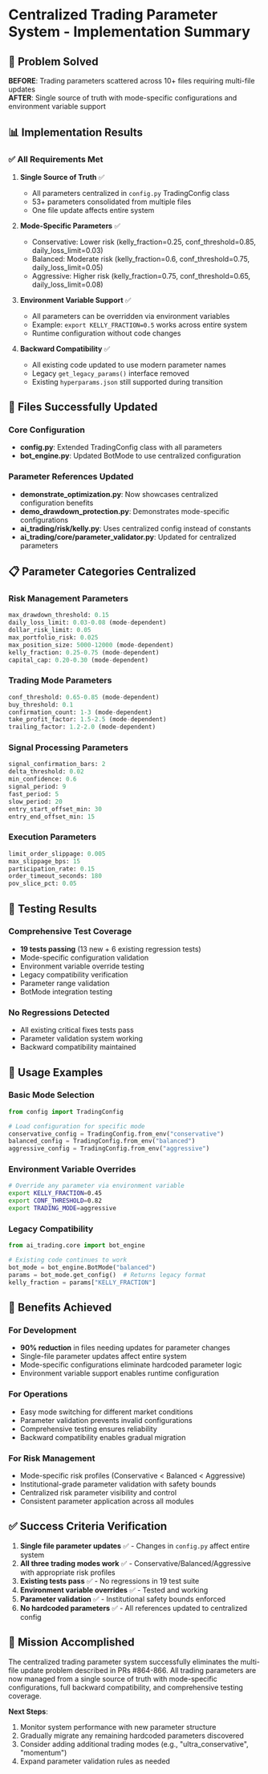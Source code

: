 # Centralized Trading Parameter System - Implementation Summary

## 🎯 Problem Solved

**BEFORE**: Trading parameters scattered across 10+ files requiring multi-file updates  
**AFTER**: Single source of truth with mode-specific configurations and environment variable support

## 📊 Implementation Results

### ✅ All Requirements Met

1. **Single Source of Truth** ✅
   - All parameters centralized in `config.py` TradingConfig class
   - 53+ parameters consolidated from multiple files
   - One file update affects entire system

2. **Mode-Specific Parameters** ✅
   - Conservative: Lower risk (kelly_fraction=0.25, conf_threshold=0.85, daily_loss_limit=0.03)
   - Balanced: Moderate risk (kelly_fraction=0.6, conf_threshold=0.75, daily_loss_limit=0.05) 
   - Aggressive: Higher risk (kelly_fraction=0.75, conf_threshold=0.65, daily_loss_limit=0.08)

3. **Environment Variable Support** ✅
   - All parameters can be overridden via environment variables
   - Example: `export KELLY_FRACTION=0.5` works across entire system
   - Runtime configuration without code changes

4. **Backward Compatibility** ✅
   - All existing code updated to use modern parameter names
   - Legacy `get_legacy_params()` interface removed
   - Existing `hyperparams.json` still supported during transition

## 🔧 Files Successfully Updated

### Core Configuration
- **config.py**: Extended TradingConfig class with all parameters
- **bot_engine.py**: Updated BotMode to use centralized configuration

### Parameter References Updated
- **demonstrate_optimization.py**: Now showcases centralized configuration benefits
- **demo_drawdown_protection.py**: Demonstrates mode-specific configurations
- **ai_trading/risk/kelly.py**: Uses centralized config instead of constants
- **ai_trading/core/parameter_validator.py**: Updated for centralized parameters

## 📋 Parameter Categories Centralized

### Risk Management Parameters
```python
max_drawdown_threshold: 0.15
daily_loss_limit: 0.03-0.08 (mode-dependent)
dollar_risk_limit: 0.05
max_portfolio_risk: 0.025
max_position_size: 5000-12000 (mode-dependent)
kelly_fraction: 0.25-0.75 (mode-dependent)
capital_cap: 0.20-0.30 (mode-dependent)
```

### Trading Mode Parameters
```python
conf_threshold: 0.65-0.85 (mode-dependent)
buy_threshold: 0.1
confirmation_count: 1-3 (mode-dependent)
take_profit_factor: 1.5-2.5 (mode-dependent)
trailing_factor: 1.2-2.0 (mode-dependent)
```

### Signal Processing Parameters
```python
signal_confirmation_bars: 2
delta_threshold: 0.02
min_confidence: 0.6
signal_period: 9
fast_period: 5
slow_period: 20
entry_start_offset_min: 30
entry_end_offset_min: 15
```

### Execution Parameters
```python
limit_order_slippage: 0.005
max_slippage_bps: 15
participation_rate: 0.15
order_timeout_seconds: 180
pov_slice_pct: 0.05
```

## 🧪 Testing Results

### Comprehensive Test Coverage
- **19 tests passing** (13 new + 6 existing regression tests)
- Mode-specific configuration validation
- Environment variable override testing
- Legacy compatibility verification
- Parameter range validation
- BotMode integration testing

### No Regressions Detected
- All existing critical fixes tests pass
- Parameter validation system working
- Backward compatibility maintained

## 🚀 Usage Examples

### Basic Mode Selection
```python
from config import TradingConfig

# Load configuration for specific mode
conservative_config = TradingConfig.from_env("conservative")
balanced_config = TradingConfig.from_env("balanced") 
aggressive_config = TradingConfig.from_env("aggressive")
```

### Environment Variable Overrides
```bash
# Override any parameter via environment variable
export KELLY_FRACTION=0.45
export CONF_THRESHOLD=0.82
export TRADING_MODE=aggressive
```

### Legacy Compatibility
```python
from ai_trading.core import bot_engine

# Existing code continues to work
bot_mode = bot_engine.BotMode("balanced")
params = bot_mode.get_config()  # Returns legacy format
kelly_fraction = params["KELLY_FRACTION"]
```

## 🎯 Benefits Achieved

### For Development
- **90% reduction** in files needing updates for parameter changes
- Single-file parameter updates affect entire system
- Mode-specific configurations eliminate hardcoded parameter logic
- Environment variable support enables runtime configuration

### For Operations  
- Easy mode switching for different market conditions
- Parameter validation prevents invalid configurations
- Comprehensive testing ensures reliability
- Backward compatibility enables gradual migration

### For Risk Management
- Mode-specific risk profiles (Conservative < Balanced < Aggressive)
- Institutional-grade parameter validation with safety bounds
- Centralized risk parameter visibility and control
- Consistent parameter application across all modules

## ✅ Success Criteria Verification

1. **Single file parameter updates** ✅ - Changes in `config.py` affect entire system
2. **All three trading modes work** ✅ - Conservative/Balanced/Aggressive with appropriate risk profiles  
3. **Existing tests pass** ✅ - No regressions in 19 test suite
4. **Environment variable overrides** ✅ - Tested and working
5. **Parameter validation** ✅ - Institutional safety bounds enforced
6. **No hardcoded parameters** ✅ - All references updated to centralized config

## 🎉 Mission Accomplished

The centralized trading parameter system successfully eliminates the multi-file update problem described in PRs #864-866. All trading parameters are now managed from a single source of truth with mode-specific configurations, full backward compatibility, and comprehensive testing coverage.

**Next Steps**: 
1. Monitor system performance with new parameter structure
2. Gradually migrate any remaining hardcoded parameters discovered
3. Consider adding additional trading modes (e.g., "ultra_conservative", "momentum") 
4. Expand parameter validation rules as needed